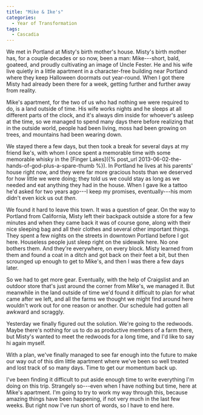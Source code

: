 ```yaml
---
title: "Mike & Ike's"
categories:
  - Year of Transformation
tags:
  - Cascadia
---
```


We met in Portland at Misty's birth mother's house. Misty's birth mother has, for a couple decades or so now, been a man: Mike---short, bald, goateed, and proudly cultivating an image of Uncle Fester. He and his wife live quietly in a little apartment in a character-free building near Portland where they keep Halloween doormats out year-round. When I got there Misty had already been there for a week, getting further and further away from reality.

Mike's apartment, for the two of us who had nothing we were required to do, is a land outside of time. His wife works nights and he sleeps at all different parts of the clock, and it's always dim inside for whoever's asleep at the time, so we managed to spend many days there before realizing that in the outside world, people had been living, moss had been growing on trees, and mountains had been wearing down.

We stayed there a few days, but then took a break for several days at my friend Ike's, with whom I once spent a memorable time with some memorable whisky in the [Finger Lakes]({% post_url 2013-06-02-the-hands-of-god-plus-a-spare-thumb %}). In Portland he lives at his parents' house right now, and they were far more gracious hosts than we deserved for how little we were doing; they told us we could stay as long as we needed and eat anything they had in the house. When I gave Ike a tattoo he'd asked for two years ago---I keep my promises, eventually---his mom didn't even kick us out *then*.

We found it hard to leave this town. It was a question of gear. On the way to Portland from California, Misty left their backpack outside a store for a few minutes and when they came back it was of course gone, along with their nice sleeping bag and all their clothes and several other important things. They spent a few nights on the streets in downtown Portland before I got here. Houseless people just sleep right on the sidewalk here. No one bothers them. And they're everywhere, on every block. Misty learned from them and found a coat in a ditch and got back on their feet a bit, but then scrounged up enough to get to Mike's, and then I was there a few days later.

So we had to get more gear. Eventually, with the help of Craigslist and an outdoor store that's just around the corner from Mike's, we managed it. But meanwhile in the land outside of time we'd found it difficult to plan for what came after we left, and all the farms we thought we might find around here wouldn't work out for one reason or another. Our schedule had gotten all awkward and scraggly.

Yesterday we finally figured out the solution. We're going to the redwoods. Maybe there's nothing for us to do as productive members of a farm there, but Misty's wanted to meet the redwoods for a long time, and I'd like to say hi again myself.

With a plan, we've finally managed to see far enough into the future to make our way out of this dim little apartment where we've been so well treated and lost track of so many days. Time to get our momentum back up.

I've been finding it difficult to put aside enough time to write everything I'm doing on this trip. Strangely so---even when I have nothing but time, here at Mike's apartment. I'm going to try to work my way through this, because amazing things have been happening, if not very much in the last few weeks. But right now I've run short of words, so I have to end here.
